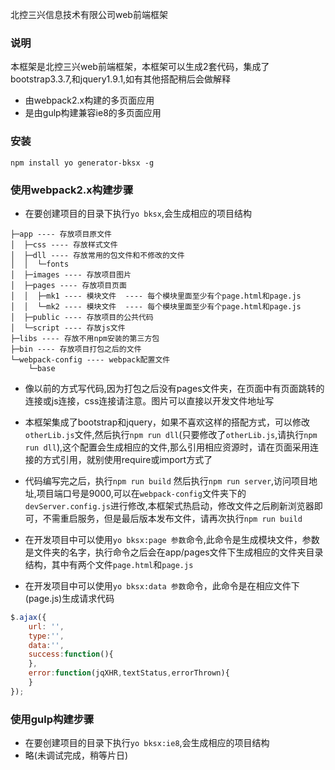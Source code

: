 
北控三兴信息技术有限公司web前端框架  

### 说明
本框架是北控三兴web前端框架，本框架可以生成2套代码，集成了bootstrap3.3.7,和jquery1.9.1,如有其他搭配稍后会做解释

+ 由webpack2.x构建的多页面应用
+ 是由gulp构建兼容ie8的多页面应用

### 安装
`npm install yo generator-bksx -g`

### 使用webpack2.x构建步骤
+ 在要创建项目的目录下执行`yo bksx`,会生成相应的项目结构

```
├─app ---- 存放项目原文件
│  ├─css ---- 存放样式文件 
│  ├─dll ---- 存放常用的包文件和不修改的文件
│  │  └─fonts
│  ├─images ---- 存放项目图片
│  ├─pages ---- 存放项目页面
│  │  ├─mk1 ---- 模块文件  ---- 每个模块里面至少有个page.html和page.js
│  │  └─mk2 ---- 模块文件  ---- 每个模块里面至少有个page.html和page.js
│  ├─public ---- 存放项目的公共代码
│  └─script ---- 存放js文件
├─libs ---- 存放不用npm安装的第三方包
├─bin ---- 存放项目打包之后的文件
└─webpack-config ---- webpack配置文件
    └─base

```


+ 像以前的方式写代码,因为打包之后没有pages文件夹，在页面中有页面跳转的连接或js连接，css连接请注意。图片可以直接以开发文件地址写

+ 本框架集成了bootstrap和jquery，如果不喜欢这样的搭配方式，可以修改`otherLib.js`文件,然后执行`npm run dll`(只要修改了`otherLib.js`,请执行`npm run dll`),这个配置会生成相应的文件,那么引用相应资源时，请在页面采用连接的方式引用，就别使用require或import方式了

+ 代码编写完之后，执行`npm run build` 然后执行`npm run server`,访问项目地址,项目端口号是9000,可以在`webpack-config`文件夹下的`devServer.config.js`进行修改,本框架式热启动，修改文件之后刷新浏览器即可，不需重启服务，但是最后版本发布文件，请再次执行`npm run build`

+ 在开发项目中可以使用`yo bksx:page 参数`命令,此命令是生成模块文件，参数是文件夹的名字，执行命令之后会在app/pages文件下生成相应的文件夹目录结构，其中有两个文件`page.html`和`page.js`  

+ 在开发项目中可以使用`yo bksx:data 参数`命令，此命令是在相应文件下(page.js)生成请求代码
```javascript
$.ajax({
    url: '',
    type:'',
    data:'',
    success:function(){
    },
    error:function(jqXHR,textStatus,errorThrown){
    }
});
```

### 使用gulp构建步骤
+ 在要创建项目的目录下执行`yo bksx:ie8`,会生成相应的项目结构
+ 略(未调试完成，稍等片日)



